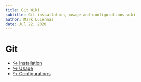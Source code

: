 ```yaml
---
title: Git Wiki
subtitle: Git installation, usage and configurations wiki
author: Mark Lucernas
date: Jul 22, 2020
---
```



# Git

- [↪ Installation](installation)
- [↪ Usage](usage)
- [↪ Configurations](configs)

